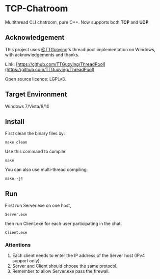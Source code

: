 # TCP-Chatroom

Multithread CLI chatroom, pure C++. Now supports both **TCP** and **UDP**.

## Acknowledgement

This project uses [@TTGuoying](https://github.com/TTGuoying)'s thread pool implementation on Windows, with acknowledgements and thanks.

Link: [https://github.com/TTGuoying/ThreadPool](https://github.com/TTGuoying/ThreadPool)

Open source licence: LGPLv3.

## Target Environment

Windows 7/Vista/8/10

## Install

First clean the binary files by:

    make clean

Use this command to compile:

    make

You can also use multi-thread compiling:

    make -j4

## Run

First run Server.exe on one host, 

    Server.exe

then run Client.exe for each user participating in the chat.

    Client.exe

### Attentions

1. Each client needs to enter the IP address of the Server host (IPv4 support only).
2. Server and Client should choose the same protocol.
3. Remember to allow Server.exe pass the firewall.